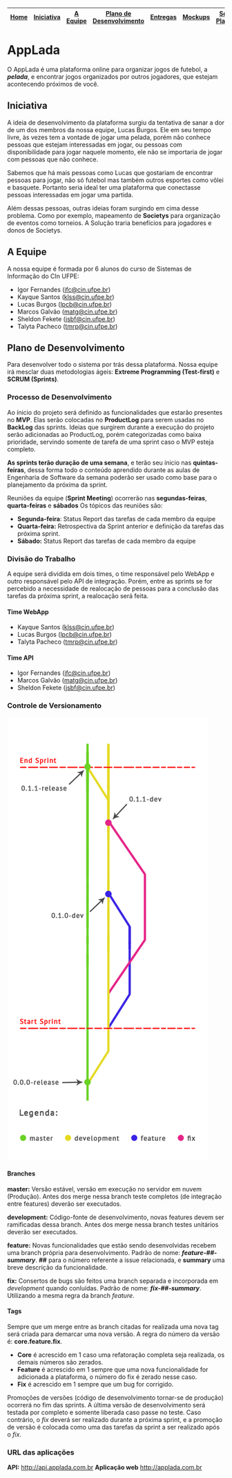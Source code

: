 [Home](/README.md) | [Iniciativa](#iniciativa) | [A Equipe](#a-equipe)| [Plano de Desenvolvimento](#plano-de-desenvolvimento) | [Entregas](/docs/iteracoes.md) | [Mockups](/docs/mockups.md) | [Scrum Planning](https://docs.google.com/spreadsheets/d/1IM-rr2NfbDLIVCjXCaKXF7hhWi1qT7XSH_i9--tT9F8/) |
|----|----|----|----|----|----|----|

# AppLada

O AppLada é uma plataforma online para organizar jogos de futebol, a **_pelada_**, e encontrar jogos organizados por outros jogadores, que estejam acontecendo próximos de você.

## Iniciativa

A ideia de desenvolvimento da plataforma surgiu da tentativa de sanar a dor de um dos membros da nossa equipe, Lucas Burgos. Ele em seu tempo livre, às vezes tem a vontade de jogar uma pelada, porém não conhece pessoas que estejam interessadas em jogar, ou pessoas com disponibilidade para jogar naquele momento, ele não se importaria de jogar com pessoas que não conhece.

Sabemos que há mais pessoas como Lucas que gostariam de encontrar pessoas para jogar, não só futebol mas também outros esportes como vôlei e basquete. Portanto seria ideal ter uma plataforma que conectasse pessoas interessadas em jogar uma partida.

Além dessas pessoas, outras ideias foram surgindo em cima desse problema. Como por exemplo, mapeamento de **Societys** para organização de eventos como torneios. A Solução traria benefícios para jogadores e donos de Societys.


## A Equipe

A nossa equipe é formada por 6 alunos do curso de Sistemas de Informação do CIn UFPE:

* Igor Fernandes (ifc@cin.ufpe.br)
* Kayque Santos (klss@cin.ufpe.br)
* Lucas Burgos (lpcb@cin.ufpe.br)
* Marcos Galvão (matg@cin.ufpe.br)
* Sheldon Fekete (jsbf@cin.ufpe.br)
* Talyta Pacheco (tmrp@cin.ufpe.br)


## Plano de Desenvolvimento

Para desenvolver todo o sistema por trás dessa plataforma. Nossa equipe irá mesclar duas metodologias ágeis: **Extreme Programming (Test-first)** e **SCRUM (Sprints)**.

### Processo de Desenvolvimento

Ao ínicio do projeto será definido as funcionalidades que estarão presentes no **MVP**. Elas serão colocadas no **ProductLog** para serem usadas no **BackLog** das sprints. Ideias que surgirem durante a execução do projeto serão adicionadas ao ProductLog, porém categorizadas como baixa prioridade, servindo somente de tarefa de uma sprint caso o MVP esteja completo.

**As sprints terão duração de uma semana**, e terão seu ínicio nas **quintas-feiras**, dessa forma todo o conteúdo aprendido durante as aulas de Engenharia de Software da semana poderão ser usado como base para o planejamento da próxima da sprint.

Reuniões da equipe (**Sprint Meeting**) ocorrerão nas **segundas-feiras**, **quarta-feiras** e **sábados** Os tópicos das reuniões são:

* **Segunda-feira**: Status Report das tarefas de cada membro da equipe
* **Quarta-feira:** Retrospectiva da Sprint anterior e definição da tarefas das próxima sprint.
* **Sábado:** Status Report das tarefas de cada membro da equipe

### Divisão do Trabalho

A equipe será dividida em dois times, o time responsável pelo WebApp e outro responsável pelo API de integração. Porém, entre as sprints se for percebido a necessidade de realocação de pessoas para a conclusão das tarefas da próxima sprint, a realocação será feita.

#### Time WebApp
* Kayque Santos (klss@cin.ufpe.br)
* Lucas Burgos (lpcb@cin.ufpe.br)
* Talyta Pacheco (tmrp@cin.ufpe.br)

#### Time API
* Igor Fernandes (ifc@cin.ufpe.br)
* Marcos Galvão (matg@cin.ufpe.br)
* Sheldon Fekete (jsbf@cin.ufpe.br)

### Controle de Versionamento

![Controle de Versionamento](docs/images/controle-de-versionamento.png)

#### Branches

**master:** Versão estável, versão em execução no servidor em nuvem (Produção). Antes dos merge nessa branch teste completos (de integração entre features) deverão ser executados.

**development:** Código-fonte de desenvolvimento, novas features devem ser ramificadas dessa branch. Antes dos merge nessa branch testes unitários deverão ser executados.

**feature:** Novas funcionalidades que estão sendo desenvolvidas recebem uma branch própria para desenvolvimento. Padrão de nome: **_feature-##-summary_**. **##** para o número referente a issue relacionada, e **summary** uma breve descrição da funcionalidade.

**fix:** Consertos de bugs são feitos uma branch separada e incorporada em _development_ quando conluídas. Padrão de nome: **_fix-##-summary_**. Utilizando a mesma regra da branch _feature_.

#### Tags

Sempre que um merge entre as branch citadas for realizada uma nova tag será criada para demarcar uma nova versão. A regra do número da versão é: **core.feature.fix**.
* **Core** é acrescido em 1 caso uma refatoração completa seja realizada, os demais números são zerados.
* **Feature** é acrescido em 1 sempre que uma nova funcionalidade for adicionada a plataforma, o número do fix é zerado nesse caso.
* **Fix** é acrescido em 1 sempre que um bug for corrigido.

Promoções de versões (código de desenvolvimento tornar-se de produção) ocorrerá no fim das sprints. A última versão de desenvolvimento será testada por completo e somente liberada caso passe no teste. Caso contrário, o _fix_ deverá ser realizado durante a próxima sprint, e a promoção de versão é colocada como uma das tarefas da sprint a ser realizado após o _fix_. 

### URL das aplicações

**API:** http://api.applada.com.br 
**Aplicação web** http://applada.com.br 
